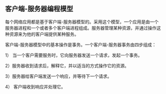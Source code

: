 ## 客户端-服务器编程模型



每个网络应用都是基于客户端-服务器模型的。采用这个模型，一个应用是由一个服务器进程和一个或者多个客户端进程组成。服务器管理某种资源，并通过操作这种资源来为他的客户端提供某种服务。

客户端-服务器模型中的基本操作是事务。一个客户端-服务器事务由四步组成：

 1） 当一个客户需要服务时，它向服务器发送一个请求，发起一个事务。

 2）服务器收到请求后，解释它，并以适当的方式操作它的资源。

 3）服务器给客户端发送一个响应，并等待下一个请求。

 4） 客户端收到响应并处理它。
